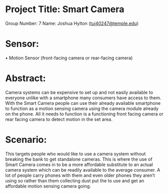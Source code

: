 # Project Title: Smart Camera

Group Number: 7
Name: Joshua Hylton (tuj40247@temple.edu)

# Sensor:
•	Motion Sensor (front-facing camera or rear-facing camera)

# Abstract:
Camera systems can be expensive to set up and not easily available to everyone unlike with a smartphone many consumers have access to them. With the Smart Camera people can use their already available smartphone to function as a motion sensing camera using the camera module already on the phone. All it needs to function is a functioning front facing camera or rear facing camera to detect motion in the set area.

# Scenario:
This targets people who would like to use a camera system without breaking the bank to get standalone cameras. This is where the use of Smart Camera comes in to be a more affordable substitute to an actual camera system which can be readily available to the average consumer. A lot of people carry phones with them and even older phones they aren’t using so rather than them collecting dust put the to use and get an affordable motion sensing camera going.
